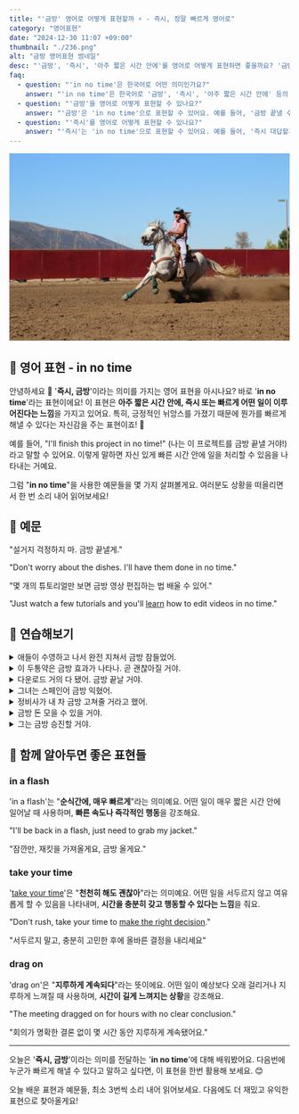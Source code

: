 ```yaml
---
title: "'금방' 영어로 어떻게 표현할까 ⚡ - 즉시, 정말 빠르게 영어로"
category: "영어표현"
date: "2024-12-30 11:07 +09:00"
thumbnail: "./236.png"
alt: "금방 영어표현 썸네일"
desc: "'금방', '즉시', '아주 짧은 시간 안에'를 영어로 어떻게 표현하면 좋을까요? '금방 끝낼 수 있어', '즉시 대답할게', '아주 짧은 시간 안에 도착할 거야' 등을 영어로 표현하는 법을 배워봅시다. 다양한 예문을 통해서 연습하고 본인의 표현으로 만들어 보세요."
faq:
  - question: "'in no time'은 한국어로 어떤 의미인가요?"
    answer: "'in no time'은 한국어로 '금방', '즉시', '아주 짧은 시간 안에' 등의 의미를 가집니다. 어떤 일이 빠르게 이루어질 때 사용해요."
  - question: "'금방'을 영어로 어떻게 표현할 수 있나요?"
    answer: "'금방'은 'in no time'으로 표현할 수 있어요. 예를 들어, '금방 끝낼 수 있어'는 'I can finish it in no time'으로 말할 수 있어요."
  - question: "'즉시'를 영어로 어떻게 표현할 수 있나요?"
    answer: "'즉시'는 'in no time'으로 표현할 수 있어요. 예를 들어, '즉시 대답할게'는 'I'll answer in no time'으로 말할 수 있어요."
---
```


![말을 타고 있는 여성](./236-1.jpg)

## 🌟 영어 표현 - in no time

안녕하세요 👋 '**즉시, 금방**'이라는 의미를 가지는 영어 표현을 아시나요? 바로 '**in no time**'라는 표현이에요! 이 표현은 **아주 짧은 시간 안에, 즉시 또는 빠르게 어떤 일이 이루어진다는 느낌**을 가지고 있어요. 특히, 긍정적인 뉘앙스를 가졌기 때문에 뭔가를 빠르게 해낼 수 있다는 자신감을 주는 표현이죠! 🚀

예를 들어, "I'll finish this project in no time!" (나는 이 프로젝트를 금방 끝낼 거야!)라고 말할 수 있어요. 이렇게 말하면 자신 있게 빠른 시간 안에 일을 처리할 수 있음을 나타내는 거예요.

<ins class="adsbygoogle"
     style="display:block"
     data-ad-client="ca-pub-1465612013356152"
     data-ad-slot="2106896038"
     data-ad-format="auto"
     data-full-width-responsive="true"></ins>

<script>
     (adsbygoogle = window.adsbygoogle || []).push({});
</script>

그럼 "**in no time**"을 사용한 예문들을 몇 가지 살펴볼게요. 여러분도 상황을 떠올리면서 한 번 소리 내어 읽어보세요!

## 📖 예문

"설거지 걱정하지 마. 금방 끝낼게."

"Don't worry about the dishes. I'll have them done in no time."

"몇 개의 튜토리얼만 보면 금방 영상 편집하는 법 배울 수 있어."

"Just watch a few tutorials and you'll [learn](/blog/in-english/245.learn/) how to edit videos in no time."

## 💬 연습해보기

<details>
<summary>애들이 수영하고 나서 완전 지쳐서 금방 잠들었어.</summary>
<span>The kids were exhausted after swimming, and fell asleep in no time.</span>
</details>

<details>
<summary>이 두통약은 금방 효과가 나타나. 곧 괜찮아질 거야.</summary>
<span>This headache medicine usually takes effect in no time. You'll feel better soon.</span>
</details>

<details>
<summary>다운로드 거의 다 됐어. 금방 끝날 거야.</summary>
<span>The download's almost done. It'll finish in no time.</span>
</details>

<details>
<summary>그녀는 스페인어 금방 익혔어.</summary>
<span>She <a href="/blog/in-english/178.pick-up/">picked up</a> Spanish in no time.</span>
</details>

<details>
<summary>정비사가 내 차 금방 고쳐줄 거라고 했어.</summary>
<span>The mechanic said he'd have my car fixed in no time.</span>
</details>

<details>
<summary>금방 돈 모을 수 있을 거야.</summary>
<span>You'll save up enough money in no time.</span>
</details>

<details>
<summary>그는 금방 승진할 거야.</summary>
<span>He'll get promoted in no time.</span>
</details>

## 🤝 함께 알아두면 좋은 표현들

### in a flash

'in a flash'는 "**순식간에, 매우 빠르게**"라는 의미예요. 어떤 일이 매우 짧은 시간 안에 일어날 때 사용하며, **빠른 속도나 즉각적인 행동**을 강조해요.

"I'll be back in a flash, just need to grab my jacket."

"잠깐만, 재킷을 가져올게요, 금방 올게요."

### take your time

'[take your time](/blog/in-english/215.take-one's-time/)'은 "**천천히 해도 괜찮아**"라는 의미예요. 어떤 일을 서두르지 않고 여유롭게 할 수 있음을 나타내며, **시간을 충분히 갖고 행동할 수 있다는 느낌**을 줘요.

"Don't rush, take your time to [make the right decision](/blog/vocab-1/010.make-a-decision/)."

"서두르지 말고, 충분히 고민한 후에 올바른 결정을 내리세요"

### drag on

'drag on'은 "**지루하게 계속되다**"라는 뜻이에요. 어떤 일이 예상보다 오래 걸리거나 지루하게 느껴질 때 사용하며, **시간이 길게 느껴지는 상황**을 강조해요.

"The meeting dragged on for hours with no clear conclusion."

"회의가 명확한 결론 없이 몇 시간 동안 지루하게 계속됐어요."

---

오늘은 '**즉시, 금방**'이라는 의미를 전달하는 '**in no time**'에 대해 배워봤어요. 다음번에 누군가 빠르게 해낼 수 있다고 말하고 싶다면, 이 표현을 한번 활용해 보세요. 😊

오늘 배운 표현과 예문들, 최소 3번씩 소리 내어 읽어보세요. 다음에도 더 재밌고 유익한 표현으로 찾아올게요!
